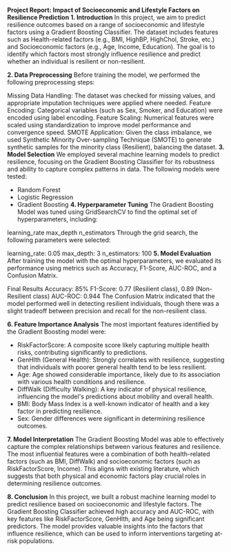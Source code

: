 **Project Report: Impact of Socioeconomic and Lifestyle Factors on Resilience Prediction**
**1. Introduction**
In this project, we aim to predict resilience outcomes based on a range of socioeconomic and lifestyle factors using a Gradient Boosting Classifier. The dataset includes features such as Health-related factors (e.g., BMI, HighBP, HighChol, Stroke, etc.) and Socioeconomic factors (e.g., Age, Income, Education). The goal is to identify which factors most strongly influence resilience and predict whether an individual is resilient or non-resilient.

**2. Data Preprocessing**
Before training the model, we performed the following preprocessing steps:

Missing Data Handling: The dataset was checked for missing values, and appropriate imputation techniques were applied where needed.
Feature Encoding: Categorical variables (such as Sex, Smoker, and Education) were encoded using label encoding.
Feature Scaling: Numerical features were scaled using standardization to improve model performance and convergence speed.
SMOTE Application: Given the class imbalance, we used Synthetic Minority Over-sampling Technique (SMOTE) to generate synthetic samples for the minority class (Resilient), balancing the dataset.
**3. Model Selection**
We employed several machine learning models to predict resilience, focusing on the Gradient Boosting Classifier for its robustness and ability to capture complex patterns in data. The following models were tested:

- Random Forest
- Logistic Regression
- Gradient Boosting
**4. Hyperparameter Tuning**
The Gradient Boosting Model was tuned using GridSearchCV to find the optimal set of hyperparameters, including:

learning_rate
max_depth
n_estimators
Through the grid search, the following parameters were selected:

learning_rate: 0.05
max_depth: 3
n_estimators: 100
**5. Model Evaluation**
After training the model with the optimal hyperparameters, we evaluated its performance using metrics such as Accuracy, F1-Score, AUC-ROC, and a Confusion Matrix.

Final Results
Accuracy: 85%
F1-Score: 0.77 (Resilient class), 0.89 (Non-Resilient class)
AUC-ROC: 0.944
The Confusion Matrix indicated that the model performed well in detecting resilient individuals, though there was a slight tradeoff between precision and recall for the non-resilient class.

**6. Feature Importance Analysis**
The most important features identified by the Gradient Boosting model were:

- RiskFactorScore: A composite score likely capturing multiple health risks, contributing significantly to predictions.
- GenHlth (General Health): Strongly correlates with resilience, suggesting that individuals with poorer general health tend to be less resilient.
- Age: Age showed considerable importance, likely due to its association with various health conditions and resilience.
- DiffWalk (Difficulty Walking): A key indicator of physical resilience, influencing the model's predictions about mobility and overall health.
- BMI: Body Mass Index is a well-known indicator of health and a key factor in predicting resilience.
- Sex: Gender differences were significant in determining resilience outcomes.

**7. Model Interpretation**
The Gradient Boosting Model was able to effectively capture the complex relationships between various features and resilience. The most influential features were a combination of both health-related factors (such as BMI, DiffWalk) and socioeconomic factors (such as RiskFactorScore, Income). This aligns with existing literature, which suggests that both physical and economic factors play crucial roles in determining resilience outcomes.

**8. Conclusion**
In this project, we built a robust machine learning model to predict resilience based on socioeconomic and lifestyle factors. The Gradient Boosting Classifier achieved high accuracy and AUC-ROC, with key features like RiskFactorScore, GenHlth, and Age being significant predictors. The model provides valuable insights into the factors that influence resilience, which can be used to inform interventions targeting at-risk populations.
